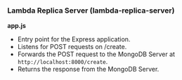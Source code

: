 ### Lambda Replica Server (lambda-replica-server)
**app.js**
- Entry point for the Express application.
- Listens for POST requests on /create.
- Forwards the POST request to the MongoDB Server at `http://localhost:8000/create`.
- Returns the response from the MongoDB Server.